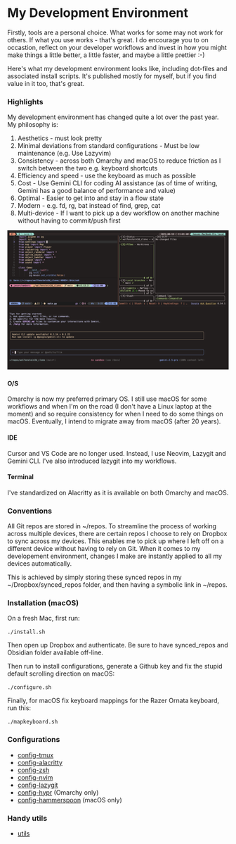 # My Development Environment

Firstly, tools are a personal choice. What works for some may not work for others. If what you use works - that's great. I do encourage you to on occastion, reflect on your developer workflows and invest in how you might make things a little better, a little faster, and maybe a little prettier :-) 

Here's what my development environment looks like, including dot-files and associated install scripts. It's published mostly for myself, but if you find value in it too, that's great.

### Highlights

My development environment has changed quite a lot over the past year. My philosophy is:

1. Aesthetics - must look pretty
2. Minimal deviations from standard configurations - Must be low maintenance (e.g. Use Lazyvim)
3. Consistency - across both Omarchy and macOS to reduce friction as I switch between the two e.g. keyboard shortcuts
4. Efficiency and speed - use the keyboard as much as possible
5. Cost - Use Gemini CLI for coding AI assistance (as of time of writing, Gemini has a good balance of performance and value)
6. Optimal - Easier to get into and stay in a flow state 
7. Modern - e.g. fd, rg, bat instead of find, grep, cat
8. Multi-device - If I want to pick up a dev workflow on another machine without having to commit/push first

![Alt text](mydevenv.png "Screenshot of my development environment")

#### O/S

Omarchy is now my preferred primary OS. I still use macOS for some workflows and when I'm on the road (I don't have a Linux laptop at the moment) and so require consistency for when I need to do some things on macOS. Eventually, I intend to migrate away 
from macOS (after 20 years).

#### IDE

Cursor and VS Code are no longer used. Instead, I use Neovim, Lazygit and Gemini CLI. I've
also introduced lazygit into my workflows.

#### Terminal

I've standardized on Alacritty as it is available on both Omarchy and macOS.

### Conventions

All Git repos are stored in ~/repos. To streamline the process of working across multiple devices, there are certain repos I choose to rely on Dropbox to sync across my devices. This enables me to pick up where I left off on a different device without having to rely on Git. When it comes to my developement environment, changes I make are instantly applied to all my devices automatically.

This is achieved by simply storing these synced repos in my ~/Dropbox/synced_repos folder, and then having a symbolic link in ~/repos.

### Installation (macOS)

On a fresh Mac, first run:

    ./install.sh

Then open up Dropbox and authenticate. Be sure to have synced_repos and Obsidian folder available off-line.

Then run to install configurations, generate a Github key and fix the stupid
default scrolling direction on macOS:

    ./configure.sh

Finally, for macOS fix keyboard mappings for the Razer Ornata keyboard, run this:

    ./mapkeyboard.sh

### Configurations

- [config-tmux](https://github.com/jasondchambers/config-tmux)
- [config-alacritty](https://github.com/jasondchambers/config-alacritty)
- [config-zsh](https://github.com/jasondchambers/config-zsh)
- [config-nvim](https://github.com/jasondchambers/config-nvim)
- [config-lazygit](https://github.com/jasondchambers/config-lazygit)
- [config-hypr](https://github.com/jasondchambers/config-hypr) (Omarchy only)
- [config-hammerspoon](https://github.com/jasondchambers/config-hammerspoon) (macOS only)

### Handy utils

- [utils](https://github.com/jasondchambers/utils)
